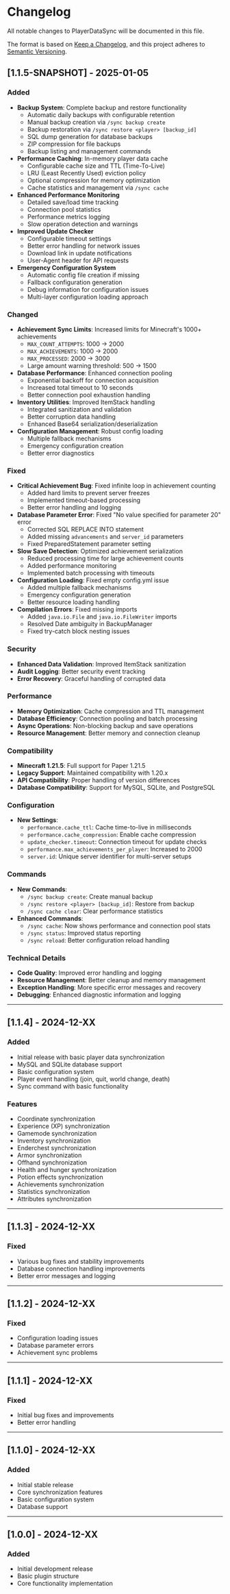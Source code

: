 # Changelog

All notable changes to PlayerDataSync will be documented in this file.

The format is based on [Keep a Changelog](https://keepachangelog.com/en/1.0.0/),
and this project adheres to [Semantic Versioning](https://semver.org/spec/v2.0.0.html).

## [1.1.5-SNAPSHOT] - 2025-01-05

### Added
- **Backup System**: Complete backup and restore functionality
  - Automatic daily backups with configurable retention
  - Manual backup creation via `/sync backup create`
  - Backup restoration via `/sync restore <player> [backup_id]`
  - SQL dump generation for database backups
  - ZIP compression for file backups
  - Backup listing and management commands
- **Performance Caching**: In-memory player data cache
  - Configurable cache size and TTL (Time-To-Live)
  - LRU (Least Recently Used) eviction policy
  - Optional compression for memory optimization
  - Cache statistics and management via `/sync cache`
- **Enhanced Performance Monitoring**
  - Detailed save/load time tracking
  - Connection pool statistics
  - Performance metrics logging
  - Slow operation detection and warnings
- **Improved Update Checker**
  - Configurable timeout settings
  - Better error handling for network issues
  - Download link in update notifications
  - User-Agent header for API requests
- **Emergency Configuration System**
  - Automatic config file creation if missing
  - Fallback configuration generation
  - Debug information for configuration issues
  - Multi-layer configuration loading approach

### Changed
- **Achievement Sync Limits**: Increased limits for Minecraft's 1000+ achievements
  - `MAX_COUNT_ATTEMPTS`: 1000 → 2000
  - `MAX_ACHIEVEMENTS`: 1000 → 2000
  - `MAX_PROCESSED`: 2000 → 3000
  - Large amount warning threshold: 500 → 1500
- **Database Performance**: Enhanced connection pooling
  - Exponential backoff for connection acquisition
  - Increased total timeout to 10 seconds
  - Better connection pool exhaustion handling
- **Inventory Utilities**: Improved ItemStack handling
  - Integrated sanitization and validation
  - Better corruption data handling
  - Enhanced Base64 serialization/deserialization
- **Configuration Management**: Robust config loading
  - Multiple fallback mechanisms
  - Emergency configuration creation
  - Better error diagnostics

### Fixed
- **Critical Achievement Bug**: Fixed infinite loop in achievement counting
  - Added hard limits to prevent server freezes
  - Implemented timeout-based processing
  - Better error handling and logging
- **Database Parameter Error**: Fixed "No value specified for parameter 20" error
  - Corrected SQL REPLACE INTO statement
  - Added missing `advancements` and `server_id` parameters
  - Fixed PreparedStatement parameter setting
- **Slow Save Detection**: Optimized achievement serialization
  - Reduced processing time for large achievement counts
  - Added performance monitoring
  - Implemented batch processing with timeouts
- **Configuration Loading**: Fixed empty config.yml issue
  - Added multiple fallback mechanisms
  - Emergency configuration generation
  - Better resource loading handling
- **Compilation Errors**: Fixed missing imports
  - Added `java.io.File` and `java.io.FileWriter` imports
  - Resolved Date ambiguity in BackupManager
  - Fixed try-catch block nesting issues

### Security
- **Enhanced Data Validation**: Improved ItemStack sanitization
- **Audit Logging**: Better security event tracking
- **Error Recovery**: Graceful handling of corrupted data

### Performance
- **Memory Optimization**: Cache compression and TTL management
- **Database Efficiency**: Connection pooling and batch processing
- **Async Operations**: Non-blocking backup and save operations
- **Resource Management**: Better memory and connection cleanup

### Compatibility
- **Minecraft 1.21.5**: Full support for Paper 1.21.5
- **Legacy Support**: Maintained compatibility with 1.20.x
- **API Compatibility**: Proper handling of version differences
- **Database Compatibility**: Support for MySQL, SQLite, and PostgreSQL

### Configuration
- **New Settings**:
  - `performance.cache_ttl`: Cache time-to-live in milliseconds
  - `performance.cache_compression`: Enable cache compression
  - `update_checker.timeout`: Connection timeout for update checks
  - `performance.max_achievements_per_player`: Increased to 2000
  - `server.id`: Unique server identifier for multi-server setups

### Commands
- **New Commands**:
  - `/sync backup create`: Create manual backup
  - `/sync restore <player> [backup_id]`: Restore from backup
  - `/sync cache clear`: Clear performance statistics
- **Enhanced Commands**:
  - `/sync cache`: Now shows performance and connection pool stats
  - `/sync status`: Improved status reporting
  - `/sync reload`: Better configuration reload handling

### Technical Details
- **Code Quality**: Improved error handling and logging
- **Resource Management**: Better cleanup and memory management
- **Exception Handling**: More specific error messages and recovery
- **Debugging**: Enhanced diagnostic information and logging

---

## [1.1.4] - 2024-12-XX

### Added
- Initial release with basic player data synchronization
- MySQL and SQLite database support
- Basic configuration system
- Player event handling (join, quit, world change, death)
- Sync command with basic functionality

### Features
- Coordinate synchronization
- Experience (XP) synchronization
- Gamemode synchronization
- Inventory synchronization
- Enderchest synchronization
- Armor synchronization
- Offhand synchronization
- Health and hunger synchronization
- Potion effects synchronization
- Achievements synchronization
- Statistics synchronization
- Attributes synchronization

---

## [1.1.3] - 2024-12-XX

### Fixed
- Various bug fixes and stability improvements
- Database connection handling improvements
- Better error messages and logging

---

## [1.1.2] - 2024-12-XX

### Fixed
- Configuration loading issues
- Database parameter errors
- Achievement sync problems

---

## [1.1.1] - 2024-12-XX

### Fixed
- Initial bug fixes and improvements
- Better error handling

---

## [1.1.0] - 2024-12-XX

### Added
- Initial stable release
- Core synchronization features
- Basic configuration system
- Database support

---

## [1.0.0] - 2024-12-XX

### Added
- Initial development release
- Basic plugin structure
- Core functionality implementation
